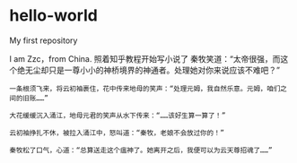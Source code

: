 # hello-world
My first repository

I am Zzc，from China.
照着知乎教程开始写小说了
秦牧笑道：“太帝很强，而这个绝无尘却只是一尊小小的神桥境界的神通者。处理她对你来说应该不难吧？”

    一条根须飞来，将云初袖裹住，花中传来地母的笑声：“处理元姆，我自然乐意。元姆，咱们之间的旧账……”

    大花缓缓沉入涌江，地母元君的笑声从水下传来：“……该好生算一算了！”

    云初袖挣扎不休，被拉入涌江中，怒叫道：“秦牧，老娘不会放过你的！”

    秦牧松了口气，心道：“总算送走这个瘟神了。她离开之后，我便可以为云天尊招魂了……” 
